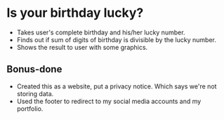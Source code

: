 # Is your birthday lucky?

- Takes user's complete birthday and his/her lucky number.
- Finds out if sum of digits of birthday is divisible by the lucky number.
- Shows the result to user with some graphics.

## Bonus-done

- Created this as a website, put a privacy notice. Which says we're not storing data.
- Used the footer to redirect to my social media accounts and my portfolio.
